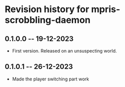 # Revision history for mpris-scrobbling-daemon

## 0.1.0.0 -- 19-12-2023

* First version. Released on an unsuspecting world.

## 0.1.0.1 -- 26-12-2023
* Made the player switching part work
